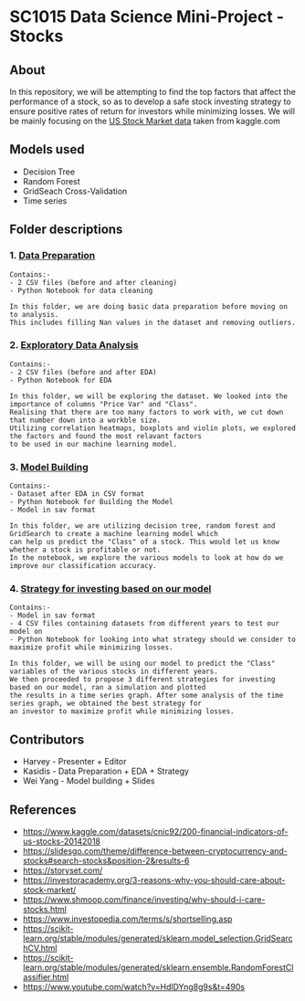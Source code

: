 # SC1015 Data Science Mini-Project - Stocks

## About
In this repository, we will be attempting to find the top factors that affect the performance of a stock, so as to develop a safe stock investing strategy to ensure positive rates of return for investors while minimizing losses. We will be mainly focusing on the [US Stock Market data](https://www.kaggle.com/datasets/cnic92/200-financial-indicators-of-us-stocks-20142018) taken from kaggle.com 

## Models used
- Decision Tree
- Random Forest
- GridSeach Cross-Validation
- Time series

## Folder descriptions

### 1. [Data Preparation](https://github.com/weicocogoat/SC1015-Mini-Project/tree/master/1%20data%20preparation)

    Contains:- 
    - 2 CSV files (before and after cleaning)
    - Python Notebook for data cleaning
    
    In this folder, we are doing basic data preparation before moving on to analysis. 
    This includes filling Nan values in the dataset and removing outliers.
   
### 2. [Exploratory Data Analysis](https://github.com/weicocogoat/SC1015-Mini-Project/tree/master/2%20EDA)

    Contains:-
    - 2 CSV files (before and after EDA)
    - Python Notebook for EDA
    
    In this folder, we will be exploring the dataset. We looked into the importance of columns "Price Var" and "Class". 
    Realising that there are too many factors to work with, we cut down that number down into a workble size.
    Utilizing correlation heatmaps, boxplots and violin plots, we explored the factors and found the most relavant factors
    to be used in our machine learning model.
  
### 3. [Model Building](https://github.com/weicocogoat/SC1015-Mini-Project/tree/master/3%20ML)

    Contains:-
    - Dataset after EDA in CSV format
    - Python Notebook for Building the Model
    - Model in sav format
    
    In this folder, we are utilizing decision tree, random forest and GridSearch to create a machine learning model which
    can help us predict the "Class" of a stock. This would let us know whether a stock is profitable or not.
    In the notebook, we explore the various models to look at how do we improve our classification accuracy.
    
### 4. [Strategy for investing based on our model](https://github.com/weicocogoat/SC1015-Mini-Project/tree/master/4%20strategy)
    
    Contains:-
    - Model in sav format
    - 4 CSV files containing datasets from different years to test our model on
    - Python Notebook for looking into what strategy should we consider to maximize profit while minimizing losses.
    
    In this folder, we will be using our model to predict the "Class" variables of the various stocks in different years.
    We then proceeded to propose 3 different strategies for investing based on our model, ran a simulation and plotted 
    the results in a time series graph. After some analysis of the time series graph, we obtained the best strategy for 
    an investor to maximize profit while minimizing losses.
    
## Contributors
- Harvey - Presenter + Editor
- Kasidis - Data Preparation + EDA + Strategy
- Wei Yang - Model building + Slides

## References
- <https://www.kaggle.com/datasets/cnic92/200-financial-indicators-of-us-stocks-20142018>
- <https://slidesgo.com/theme/difference-between-cryptocurrency-and-stocks#search-stocks&position-2&results-6>
- <https://storyset.com/>
- <https://investoracademy.org/3-reasons-why-you-should-care-about-stock-market/>
- <https://www.shmoop.com/finance/investing/why-should-i-care-stocks.html>
- <https://www.investopedia.com/terms/s/shortselling.asp>
- <https://scikit-learn.org/stable/modules/generated/sklearn.model_selection.GridSearchCV.html>
- <https://scikit-learn.org/stable/modules/generated/sklearn.ensemble.RandomForestClassifier.html>
- <https://www.youtube.com/watch?v=HdlDYng8g9s&t=490s>
